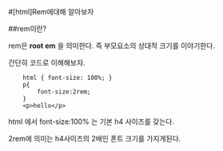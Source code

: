 #[html]Rem에대해 알아보자

##rem이란?

rem은 **root em** 을 의미한다. 즉 부모요소의 상대적 크기를 이야기한다.

간단히 코드로 이해해보자.

~~~
	html { font-size: 100%; } 
	p{
		font-size:2rem;
	}
	<p>hello</p>
~~~

html 에서 font-size:100% 는 기본 h4 사이즈를 갖는다. 

2rem에 의미는 h4사이즈의 2배인 폰트 크기를 가지게된다.
